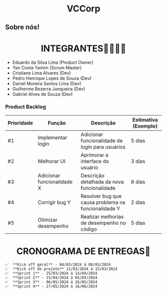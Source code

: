 # <h1 align="center"> VCCorp </h1>
<h2>Sobre nós!</h2>
<p></p>

# <h1 align="center">INTEGRANTES👨‍💻👩‍💻</h1>
- Eduardo da Silva Lima (Product Owner)
- Yan Costa Yamim (Scrum Master)
- Cristiane Lima Alvares (Dev)
- Pedro Henrique Lopes de Souza (Dev)
- Daniel Moreira Santos Lima (Dev)
- Guilherme Bezerra Junqueira (Dev)
- Gabriel Alves de Souza (Dev)

<h3>Product Backlog</h3>

| Prioridade  | Função               | Descrição                                              | Estimativa (Exemplo) |
|-----|-----------------------------|--------------------------------------------------------|------------|
| #1  | Implementar login           | Adicionar funcionalidade de login para usuários         | 5 dias   |
| #2  | Melhorar UI                 | Aprimorar a interface do usuário                         | 3 dias   |
| #3  | Adicionar funcionalidade X  | Descrição detalhada da nova funcionalidade              | 8 dias   |
| #4  | Corrigir bug Y              | Resolver bug que causa problema na funcionalidade Y     | 2 dias   |
| #5  | Otimizar desempenho         | Realizar melhorias de desempenho no código               | 5 dias   |


# <h1 align="center">CRONOGRAMA DE ENTREGAS📆</h1>
    ✅  **Kick off geral** - 04/03/2024 á 08/03/2024
    ✅  **Kick off do projeto** 11/03/2024 á 15/03/2024
    ✅  **Sprint 1** - 25/03/2024 á 14/04/2024
    ✅  **Sprint 2** - 15/04/2024 á 05/05/2024
    ✅  **Sprint 3** - 06/05/2024 á 26/05/2024
    ✅  **Sprint 4** - 27/05/2024 á 16/06/2024
